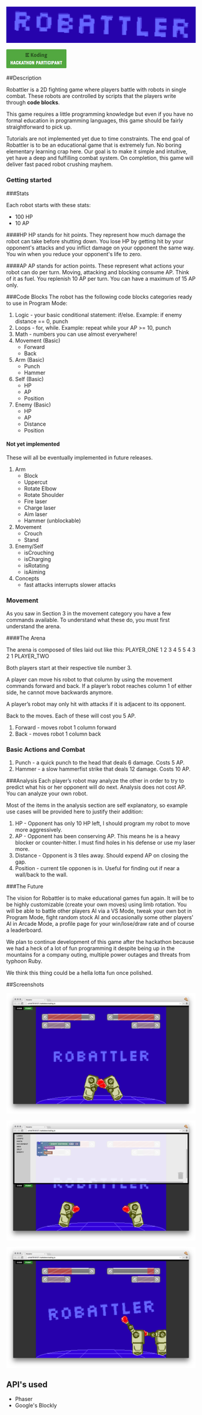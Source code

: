 ![Robattler](assets/robattler.png)

![Koding hackathon participant](assets/badge.png)

##Description

Robattler is a 2D fighting game where players battle with robots in single combat. These robots are controlled by scripts that the players write through __code blocks__.

This game requires a little programming knowledge but even if you have no formal education in programming languages, this game should be fairly straightforward to pick up.

Tutorials are not implemented yet due to time constraints. The end goal of Robattler is to be an educational game that is extremely fun. No boring elementary learning crap here. Our goal is to make it simple and intuitive, yet have a deep and fulfilling combat system. On completion, this game will deliver fast paced robot crushing mayhem.

### Getting started

###Stats

Each robot starts with these stats:
 - 100 HP
 - 10 AP

####HP
HP stands for hit points. They represent how much damage the robot can take before shutting down. You lose HP by getting hit by your opponent's attacks and you inflict damage on your opponent the same way. You win when you reduce your opponent's life to zero.

####AP
AP stands for action points. These represent what actions your robot can do per turn. Moving, attacking and blocking consume AP. Think of it as fuel. You replenish 10 AP per turn. You can have a maximum of 15 AP only.

###Code Blocks
The robot has the following code blocks categories ready to use in Program Mode:

1. Logic - your basic conditional statement: if/else. Example: if enemy distance == 0, punch
2. Loops - for, while. Example: repeat while your AP >= 10, punch
3. Math - numbers you can use almost everywhere!
4. Movement (Basic)
    - Forward
    - Back
5. Arm (Basic)
    - Punch
    - Hammer
6. Self (Basic)
    - HP
    - AP
    - Position
7. Enemy (Basic)
    - HP
    - AP
    - Distance
    - Position

#### Not yet implemented

These will all be eventually implemented in future releases.
1. Arm
    - Block
    - Uppercut
    - Rotate Elbow
    - Rotate Shoulder
    - Fire laser
    - Charge laser
    - Aim laser
    - Hammer (unblockable)
2. Movement
    - Crouch
    - Stand
3. Enemy/Self
    - isCrouching
    - isCharging
    - isRotating
    - isAiming
4. Concepts
    - fast attacks interrupts slower attacks

### Movement
As you saw in Section 3 in the movement category you have a few commands available. To understand what these do, you must first understand the arena.

####The Arena

The arena is composed of tiles laid out like this:
PLAYER_ONE 1 2 3 4 5 5 4 3 2 1 PLAYER_TWO

Both players start at their respective tile number 3.

A player can move his robot to that column by using the movement commands forward and back.
If a player’s robot reaches column 1 of either side, he cannot move backwards anymore.

A player’s robot may only hit with attacks if it is adjacent to its opponent.

Back to the moves. Each of these will cost you 5 AP.
1. Forward - moves robot 1 column forward
2. Back - moves robot 1 column back

### Basic Actions and Combat

1. Punch - a quick punch to the head that deals 6 damage. Costs 5 AP.
2. Hammer - a slow hammerfist strike that deals 12 damage. Costs 10 AP.

###Analysis
Each player’s robot may analyze the other in order to try to predict what his or her opponent will do next. Analysis does not cost AP. You can analyze your own robot.

Most of the items in the analysis section are self explanatory, so example use cases will be provided here to justify their addition:

1. HP - Opponent has only 10 HP left, I should program my robot to move more aggressively.
2. AP - Opponent has been conserving AP. This means he is a heavy blocker or counter-hitter. I must find holes in his defense or use my laser more.
3. Distance - Opponent is 3 tiles away. Should expend AP on closing the gap.
4. Position - current tile opponen is in. Useful for finding out if near a wall/back to the wall.

###The Future

The vision for Robattler is to make educational games fun again.
It will be to be highly customizable (create your own moves) using limb rotation.
You will be able to battle other players AI via a VS Mode, tweak your own bot in Program Mode,
fight random stock AI and occasionally some other players' AI in Arcade Mode,
a profile page for your win/lose/draw rate and of course a leaderboard.

We plan to continue development of this game after the hackathon because we had a heck of a lot of fun
programming it despite being up in the mountains for a company outing, multiple power outages and threats from typhoon Ruby.

We think this thing could be a hella lotta fun once polished.

##Screenshots

![Title](assets/screenshots/title.png)

![Code](assets/screenshots/code.png)

![Battle](assets/screenshots/battle.png)

## API's used

- Phaser
- Google's Blockly
